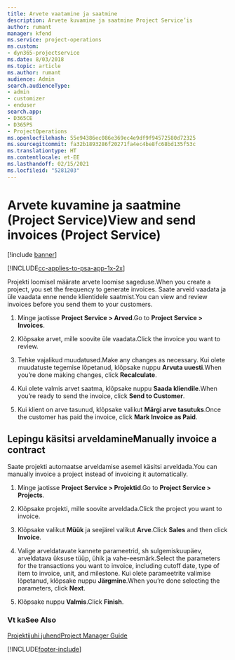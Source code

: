 ```yaml
---
title: Arvete vaatamine ja saatmine
description: Arvete kuvamine ja saatmine Project Service’is
author: rumant
manager: kfend
ms.service: project-operations
ms.custom:
- dyn365-projectservice
ms.date: 8/03/2018
ms.topic: article
ms.author: rumant
audience: Admin
search.audienceType:
- admin
- customizer
- enduser
search.app:
- D365CE
- D365PS
- ProjectOperations
ms.openlocfilehash: 55e94386ec086e369ec4e9df9f94572580d72325
ms.sourcegitcommit: fa32b1893286f20271fa4ec4be8fc68bd135f53c
ms.translationtype: HT
ms.contentlocale: et-EE
ms.lasthandoff: 02/15/2021
ms.locfileid: "5281203"
---
```

# <a name="view-and-send-invoices-project-service"></a><span data-ttu-id="73f1b-103">Arvete kuvamine ja saatmine (Project Service)</span><span class="sxs-lookup"><span data-stu-id="73f1b-103">View and send invoices (Project Service)</span></span>

[!include [banner](../includes/psa-now-project-operations.md)]

[!INCLUDE[cc-applies-to-psa-app-1x-2x](../includes/cc-applies-to-psa-app-1x-2x.md)]

<span data-ttu-id="73f1b-104">Projekti loomisel määrate arvete loomise sageduse.</span><span class="sxs-lookup"><span data-stu-id="73f1b-104">When you create a project, you set the frequency to generate invoices.</span></span> <span data-ttu-id="73f1b-105">Saate arveid vaadata ja üle vaadata enne nende klientidele saatmist.</span><span class="sxs-lookup"><span data-stu-id="73f1b-105">You can view and review invoices before you send them to your customers.</span></span>  
  
1.  <span data-ttu-id="73f1b-106">Minge jaotisse **Project Service > Arved**.</span><span class="sxs-lookup"><span data-stu-id="73f1b-106">Go to **Project Service > Invoices**.</span></span>  
  
2.  <span data-ttu-id="73f1b-107">Klõpsake arvet, mille soovite üle vaadata.</span><span class="sxs-lookup"><span data-stu-id="73f1b-107">Click the invoice you want to review.</span></span>  
  
3.  <span data-ttu-id="73f1b-108">Tehke vajalikud muudatused.</span><span class="sxs-lookup"><span data-stu-id="73f1b-108">Make any changes as necessary.</span></span> <span data-ttu-id="73f1b-109">Kui olete muudatuste tegemise lõpetanud, klõpsake nuppu **Arvuta uuesti**.</span><span class="sxs-lookup"><span data-stu-id="73f1b-109">When you’re done making changes, click **Recalculate**.</span></span>  
  
4.  <span data-ttu-id="73f1b-110">Kui olete valmis arvet saatma, klõpsake nuppu **Saada kliendile**.</span><span class="sxs-lookup"><span data-stu-id="73f1b-110">When you’re ready to send the invoice, click **Send to Customer**.</span></span>  
  
5.  <span data-ttu-id="73f1b-111">Kui klient on arve tasunud, klõpsake valikut **Märgi arve tasutuks**.</span><span class="sxs-lookup"><span data-stu-id="73f1b-111">Once the customer has paid the invoice, click **Mark Invoice as Paid**.</span></span>  
  
## <a name="manually-invoice-a-contract"></a><span data-ttu-id="73f1b-112">Lepingu käsitsi arveldamine</span><span class="sxs-lookup"><span data-stu-id="73f1b-112">Manually invoice a contract</span></span>  
 <span data-ttu-id="73f1b-113">Saate projekti automaatse arveldamise asemel käsitsi arveldada.</span><span class="sxs-lookup"><span data-stu-id="73f1b-113">You can manually invoice a project instead of invoicing it automatically.</span></span>  
  
1.  <span data-ttu-id="73f1b-114">Minge jaotisse **Project Service > Projektid**.</span><span class="sxs-lookup"><span data-stu-id="73f1b-114">Go to **Project Service > Projects**.</span></span>  
  
2.  <span data-ttu-id="73f1b-115">Klõpsake projekti, mille soovite arveldada.</span><span class="sxs-lookup"><span data-stu-id="73f1b-115">Click the project you want to invoice.</span></span>  
  
3.  <span data-ttu-id="73f1b-116">Klõpsake valikut **Müük** ja seejärel valikut **Arve**.</span><span class="sxs-lookup"><span data-stu-id="73f1b-116">Click **Sales** and then click **Invoice**.</span></span>  
  
4.  <span data-ttu-id="73f1b-117">Valige arveldatavate kannete parameetrid, sh sulgemiskuupäev, arveldatava üksuse tüüp, ühik ja vahe-eesmärk.</span><span class="sxs-lookup"><span data-stu-id="73f1b-117">Select the parameters for the transactions you want to invoice, including cutoff date, type of item to invoice, unit, and milestone.</span></span> <span data-ttu-id="73f1b-118">Kui olete parameetrite valimise lõpetanud, klõpsake nuppu **Järgmine**.</span><span class="sxs-lookup"><span data-stu-id="73f1b-118">When you’re done selecting the parameters, click **Next**.</span></span>  
  
5.  <span data-ttu-id="73f1b-119">Klõpsake nuppu **Valmis**.</span><span class="sxs-lookup"><span data-stu-id="73f1b-119">Click **Finish**.</span></span>  
  
### <a name="see-also"></a><span data-ttu-id="73f1b-120">Vt ka</span><span class="sxs-lookup"><span data-stu-id="73f1b-120">See Also</span></span>  
 [<span data-ttu-id="73f1b-121">Projektijuhi juhend</span><span class="sxs-lookup"><span data-stu-id="73f1b-121">Project Manager Guide</span></span>](../psa/project-manager-guide.md)


[!INCLUDE[footer-include](../includes/footer-banner.md)]